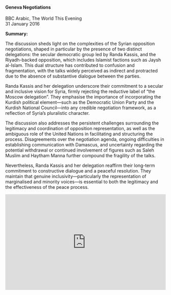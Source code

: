 <h4>Geneva Negotiations</h4>

BBC Arabic, The World This Evening  
31 January 2016

<b>Summary:</b>

The discussion sheds light on the complexities of the Syrian opposition negotiations, shaped in particular by the presence of two distinct delegations: the secular democratic group led by Randa Kassis, and the Riyadh-backed opposition, which includes Islamist factions such as Jaysh al-Islam. This dual structure has contributed to confusion and fragmentation, with the talks widely perceived as indirect and protracted due to the absence of substantive dialogue between the parties.

Randa Kassis and her delegation underscore their commitment to a secular and inclusive vision for Syria, firmly rejecting the reductive label of “the Moscow delegation”. They emphasise the importance of incorporating the Kurdish political element—such as the Democratic Union Party and the Kurdish National Council—into any credible negotiation framework, as a reflection of Syria’s pluralistic character.

The discussion also addresses the persistent challenges surrounding the legitimacy and coordination of opposition representation, as well as the ambiguous role of the United Nations in facilitating and structuring the process. Disagreements over the negotiation agenda, ongoing difficulties in establishing communication with Damascus, and uncertainty regarding the potential withdrawal or continued involvement of figures such as Saleh Muslim and Haytham Manna further compound the fragility of the talks.

Nevertheless, Randa Kassis and her delegation reaffirm their long-term commitment to constructive dialogue and a peaceful resolution. They maintain that genuine inclusivity—particularly the representation of marginalised and minority voices—is essential to both the legitimacy and the effectiveness of the peace process.

<p></p>
<center>
<div style="display: flex; justify-content: center; position:relative;width: 100%;height: 300px;"><iframe
    src="https://iframe.mediadelivery.net/embed/460223/001591fc-af7a-407f-b57d-c565313f449d?autoplay=false&loop=false&muted=false&preload=true&responsive=true"
    loading="lazy" style="border:0;height:100%;width: 520px;"
    allow="accelerometer;gyroscope;autoplay;encrypted-media;picture-in-picture;" allowfullscreen="true"></iframe>
</div>
</center>  
<p></p>	
